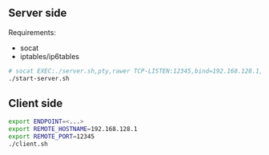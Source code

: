 
## Server side

Requirements:

* socat
* iptables/ip6tables

```sh
# socat EXEC:./server.sh,pty,rawer TCP-LISTEN:12345,bind=192.168.128.1,fork,reuseaddr
./start-server.sh
```

## Client side

```sh
export ENDPOINT=<...>
export REMOTE_HOSTNAME=192.168.128.1
export REMOTE_PORT=12345
./client.sh
```
